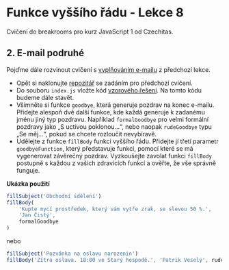# Funkce vyššího řádu - Lekce 8

Cvičení do breakrooms pro kurz JavaScript 1 od Czechitas.

## 2. E-mail podruhé

Pojďme dále rozvinout cvičení s [vyplňováním e-mailu](https://github.com/Czechitas-podklady-WEB/hesla-zadani) z předchozí lekce.

- Opět si naklonujte [repozitář](https://github.com/Czechitas-podklady-WEB/email-zadani) se zadáním pro předchozí cvičení.
- Do souboru `index.js` vložte kód [vzorového řešení](https://kodim.cz/kurzy/javascript-vyuka/js-1/funkce-obory/cv-funkce/cvlekce%3Ee-mail-telo). Na tomto kódu budeme dále stavět.
- Všimněte si funkce `goodbye`, která generuje pozdrav na konec e-mailu. Přidejte alespoň dvě další funkce, kde každá generuje k zadanému jménu jiný typ pozdravu. Například `formalGoodbye` pro velmi formální pozdravy jako „S uctivou poklonou…“, nebo naopak `rudeGoodbye` typu „Se měj…“, pokud se chcete rozloučit nevybíravě.
- Udělejte z funkce `fillBody` funkci vyššího řádu. Přidejte jí třetí parametr `goodbyeFunction`, který představuje funkci, pomocí které se má vygenerovat závěrečný pozdrav. Vyzkoušejte zavolat funkci `fillBody` postupně s každou z vašich zdravících funkcí a ověřte, že vše správně funguje.

**Ukázka použití**
```javascript
fillSubject('Obchodní sdělení')
fillBody(
	'Kupte mycí prostředek, který vám vytře zrak, se slevou 50 %.',
	'Jan Čistý',
	formalGoodbye
)
```

nebo

```javascript
fillSubject('Pozvánka na oslavu narozenin')
fillBody('Zítra oslava. 18:00 ve Starý hospodě.', 'Patrik Veselý', rudeGoodbye)
```